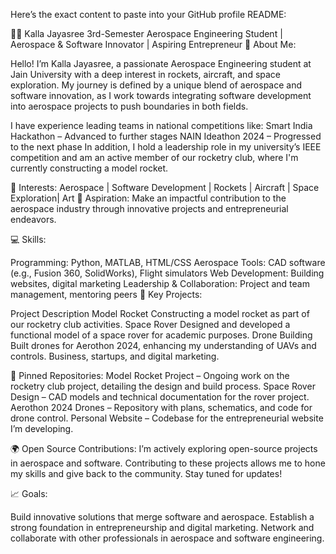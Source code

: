 
Here’s the exact content to paste into your GitHub profile README:

👩‍🚀 Kalla Jayasree
3rd-Semester Aerospace Engineering Student | Aerospace & Software Innovator | Aspiring Entrepreneur
🌌 About Me:

Hello! I’m Kalla Jayasree, a passionate Aerospace Engineering student at Jain University with a deep interest in rockets, aircraft, and space exploration. My journey is defined by a unique blend of aerospace and software innovation, as I work towards integrating software development into aerospace projects to push boundaries in both fields.

I have experience leading teams in national competitions like:
Smart India Hackathon – Advanced to further stages
NAIN Ideathon 2024 – Progressed to the next phase
In addition, I hold a leadership role in my university’s IEEE competition and am an active member of our rocketry club, where I'm currently constructing a model rocket.

🚀 Interests: Aerospace | Software Development | Rockets | Aircraft | Space Exploration| Art
💼 Aspiration: Make an impactful contribution to the aerospace industry through innovative projects and entrepreneurial endeavors.

💻 Skills:

Programming: Python, MATLAB, HTML/CSS
Aerospace Tools: CAD software (e.g., Fusion 360, SolidWorks), Flight simulators
Web Development: Building websites, digital marketing
Leadership & Collaboration: Project and team management, mentoring peers
🌠 Key Projects:

Project	Description
Model Rocket	Constructing a model rocket as part of our rocketry club activities.
Space Rover	Designed and developed a functional model of a space rover for academic purposes.
Drone Building	Built drones for Aerothon 2024, enhancing my understanding of UAVs and controls.
Business, startups, and digital marketing.

📌 Pinned Repositories:
Model Rocket Project – Ongoing work on the rocketry club project, detailing the design and build process.
Space Rover Design – CAD models and technical documentation for the rover project.
Aerothon 2024 Drones – Repository with plans, schematics, and code for drone control.
Personal Website – Codebase for the entrepreneurial website I’m developing.

🌍 Open Source Contributions:
I’m actively exploring open-source projects in aerospace and software. Contributing to these projects allows me to hone my skills and give back to the community. Stay tuned for updates!

📈 Goals:

Build innovative solutions that merge software and aerospace.
Establish a strong foundation in entrepreneurship and digital marketing.
Network and collaborate with other professionals in aerospace and software engineering.
